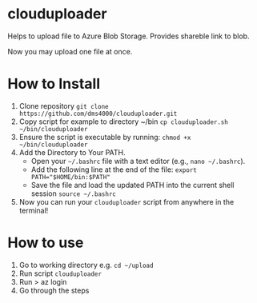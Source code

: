# clouduploader

Helps to upload file to Azure Blob Storage. Provides shareble link to blob.

Now you may upload one file at once.


# How to Install

1. Clone repository `git clone https://github.com/dms4000/clouduploader.git`
2. Copy script for example to directory ~/bin `cp clouduploader.sh ~/bin/clouduploader`
3. Ensure the script is executable by running: `chmod +x ~/bin/clouduploader`
4. Add the Directory to Your PATH. 
    - Open your `~/.bashrc` file with a text editor (e.g., `nano ~/.bashrc`).
    - Add the following line at the end of the file: `export PATH="$HOME/bin:$PATH"`
    - Save the file and load the updated PATH into the current shell session `source ~/.bashrc`
5. Now you can run your `clouduploader` script from anywhere in the terminal! 


# How to use

1. Go to working directory e.g. `cd ~/upload`
2. Run script `clouduploader`
1. Run > az login
3. Go through the steps
